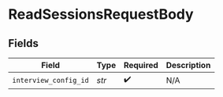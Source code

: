 # ReadSessionsRequestBody


## Fields

| Field                 | Type                  | Required              | Description           |
| --------------------- | --------------------- | --------------------- | --------------------- |
| `interview_config_id` | *str*                 | :heavy_check_mark:    | N/A                   |